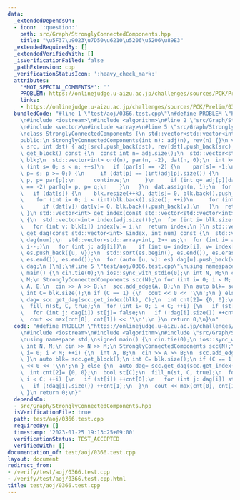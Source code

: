 ```yaml
---
data:
  _extendedDependsOn:
  - icon: ':question:'
    path: src/Graph/StronglyConnectedComponents.hpp
    title: "\u5F37\u9023\u7D50\u6210\u5206\u5206\u89E3"
  _extendedRequiredBy: []
  _extendedVerifiedWith: []
  _isVerificationFailed: false
  _pathExtension: cpp
  _verificationStatusIcon: ':heavy_check_mark:'
  attributes:
    '*NOT_SPECIAL_COMMENTS*': ''
    PROBLEM: https://onlinejudge.u-aizu.ac.jp/challenges/sources/PCK/Prelim/0366
    links:
    - https://onlinejudge.u-aizu.ac.jp/challenges/sources/PCK/Prelim/0366
  bundledCode: "#line 1 \"test/aoj/0366.test.cpp\"\n#define PROBLEM \"https://onlinejudge.u-aizu.ac.jp/challenges/sources/PCK/Prelim/0366\"\
    \n#include <iostream>\n#include <algorithm>\n#line 2 \"src/Graph/StronglyConnectedComponents.hpp\"\
    \n#include <vector>\n#include <array>\n#line 5 \"src/Graph/StronglyConnectedComponents.hpp\"\
    \nclass StronglyConnectedComponents {\n std::vector<std::vector<int>> adj, rev;\n\
    public:\n StronglyConnectedComponents(int n): adj(n), rev(n) {}\n void add_edge(int\
    \ src, int dst) { adj[src].push_back(dst), rev[dst].push_back(src); }\n std::vector<std::vector<int>>\
    \ get_block() const {\n  const int n= adj.size();\n  std::vector<std::vector<int>>\
    \ blk;\n  std::vector<int> ord(n), par(n, -2), dat(n, 0);\n  int k= n;\n  for\
    \ (int s= 0; s < n; ++s)\n   if (par[s] == -2) {\n    par[s]= -1;\n    for (int\
    \ p= s; p >= 0;) {\n     if (dat[p] == (int)adj[p].size()) {\n      ord[--k]=\
    \ p, p= par[p];\n      continue;\n     }\n     if (int q= adj[p][dat[p]++]; par[q]\
    \ == -2) par[q]= p, p= q;\n    }\n   }\n  dat.assign(n, 1);\n  for (int s: ord)\n\
    \   if (dat[s]) {\n    blk.resize(++k), dat[s]= 0, blk.back().push_back(s);\n\
    \    for (int i= 0; i < (int)blk.back().size(); ++i)\n     for (int v: rev[blk.back()[i]])\n\
    \      if (dat[v]) dat[v]= 0, blk.back().push_back(v);\n   }\n  return blk;\n\
    \ }\n std::vector<int> get_index(const std::vector<std::vector<int>> &blk) const\
    \ {\n  std::vector<int> index(adj.size());\n  for (int i= blk.size(); i--;)\n\
    \   for (int v: blk[i]) index[v]= i;\n  return index;\n }\n std::vector<std::vector<int>>\
    \ get_dag(const std::vector<int> &index, int num) const {\n  std::vector<std::vector<int>>\
    \ dag(num);\n  std::vector<std::array<int, 2>> es;\n  for (int i= adj.size();\
    \ i--;)\n   for (int j: adj[i])\n    if (int u= index[i], v= index[j]; u != v)\
    \ es.push_back({u, v});\n  std::sort(es.begin(), es.end()), es.erase(std::unique(es.begin(),\
    \ es.end()), es.end());\n  for (auto [u, v]: es) dag[u].push_back(v);\n  return\
    \ dag;\n }\n};\n#line 5 \"test/aoj/0366.test.cpp\"\nusing namespace std;\nsigned\
    \ main() {\n cin.tie(0);\n ios::sync_with_stdio(0);\n int N, M;\n cin >> N >>\
    \ M;\n StronglyConnectedComponents scc(N);\n for (int i= 0; i < M; ++i) {\n  int\
    \ A, B;\n  cin >> A >> B;\n  scc.add_edge(A, B);\n }\n auto blk= scc.get_block();\n\
    \ int C= blk.size();\n if (C == 1) {\n  cout << 0 << '\\n';\n } else {\n  auto\
    \ dag= scc.get_dag(scc.get_index(blk), C);\n  int cnt[2]= {0, 0};\n  bool st[C];\n\
    \  fill_n(st, C, true);\n  for (int i= 0; i < C; ++i) {\n   if (st[i]) ++cnt[0];\n\
    \   for (int j: dag[i]) st[j]= false;\n   if (!dag[i].size()) ++cnt[1];\n  }\n\
    \  cout << max(cnt[0], cnt[1]) << '\\n';\n }\n return 0;\n}\n"
  code: "#define PROBLEM \"https://onlinejudge.u-aizu.ac.jp/challenges/sources/PCK/Prelim/0366\"\
    \n#include <iostream>\n#include <algorithm>\n#include \"src/Graph/StronglyConnectedComponents.hpp\"\
    \nusing namespace std;\nsigned main() {\n cin.tie(0);\n ios::sync_with_stdio(0);\n\
    \ int N, M;\n cin >> N >> M;\n StronglyConnectedComponents scc(N);\n for (int\
    \ i= 0; i < M; ++i) {\n  int A, B;\n  cin >> A >> B;\n  scc.add_edge(A, B);\n\
    \ }\n auto blk= scc.get_block();\n int C= blk.size();\n if (C == 1) {\n  cout\
    \ << 0 << '\\n';\n } else {\n  auto dag= scc.get_dag(scc.get_index(blk), C);\n\
    \  int cnt[2]= {0, 0};\n  bool st[C];\n  fill_n(st, C, true);\n  for (int i= 0;\
    \ i < C; ++i) {\n   if (st[i]) ++cnt[0];\n   for (int j: dag[i]) st[j]= false;\n\
    \   if (!dag[i].size()) ++cnt[1];\n  }\n  cout << max(cnt[0], cnt[1]) << '\\n';\n\
    \ }\n return 0;\n}"
  dependsOn:
  - src/Graph/StronglyConnectedComponents.hpp
  isVerificationFile: true
  path: test/aoj/0366.test.cpp
  requiredBy: []
  timestamp: '2023-01-25 19:13:25+09:00'
  verificationStatus: TEST_ACCEPTED
  verifiedWith: []
documentation_of: test/aoj/0366.test.cpp
layout: document
redirect_from:
- /verify/test/aoj/0366.test.cpp
- /verify/test/aoj/0366.test.cpp.html
title: test/aoj/0366.test.cpp
---
```

